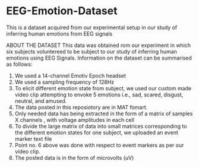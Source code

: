 # EEG-Emotion-Dataset
This is a dataset acquired from our experimental setup in our study of inferring human emotions from EEG signals


ABOUT THE DATASET
This data was obtained rom our experiment in which six subjects voluntereed to be subject to our study of inferring human emotions using EEG Signals.
Information on the dataset can be summarised as follows:

1) We used a 14-channel Emotiv Epoch headset 
2) We used a sampling frequency of 128Hz
3) To elicit different emotion state from subject, we used our custom made video clip attempting to envoke 5 emotions i.e., sad, scared, disgust, neutral, and amused.
4) The data posted in this reposiotory are in MAT fomart.
5) Only needed data has being extracted in the form of a matrix of samples X channels , with voltage amplitudes in each cell
6) To divide the large matrix of data into small matrices corresponding to the different emotion states for one subject, we uploaded an event marker text file
7) Point no. 6 above was done with respect to event markers as per our video clip.
8) The posted data is in the form of microvolts (uV)
